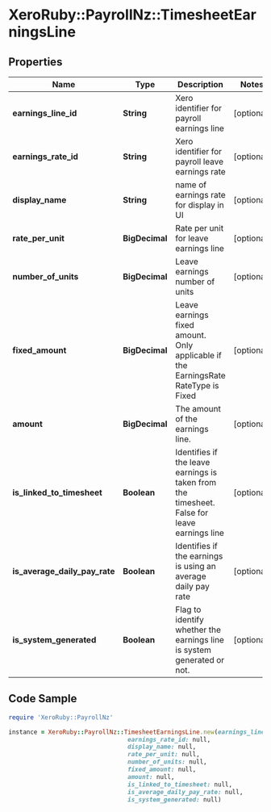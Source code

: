 # XeroRuby::PayrollNz::TimesheetEarningsLine

## Properties

Name | Type | Description | Notes
------------ | ------------- | ------------- | -------------
**earnings_line_id** | **String** | Xero identifier for payroll earnings line | [optional] 
**earnings_rate_id** | **String** | Xero identifier for payroll leave earnings rate | [optional] 
**display_name** | **String** | name of earnings rate for display in UI | [optional] 
**rate_per_unit** | **BigDecimal** | Rate per unit for leave earnings line | [optional] 
**number_of_units** | **BigDecimal** | Leave earnings number of units | [optional] 
**fixed_amount** | **BigDecimal** | Leave earnings fixed amount. Only applicable if the EarningsRate RateType is Fixed | [optional] 
**amount** | **BigDecimal** | The amount of the earnings line. | [optional] 
**is_linked_to_timesheet** | **Boolean** | Identifies if the leave earnings is taken from the timesheet. False for leave earnings line | [optional] 
**is_average_daily_pay_rate** | **Boolean** | Identifies if the earnings is using an average daily pay rate | [optional] 
**is_system_generated** | **Boolean** | Flag to identify whether the earnings line is system generated or not. | [optional] 

## Code Sample

```ruby
require 'XeroRuby::PayrollNz'

instance = XeroRuby::PayrollNz::TimesheetEarningsLine.new(earnings_line_id: null,
                                 earnings_rate_id: null,
                                 display_name: null,
                                 rate_per_unit: null,
                                 number_of_units: null,
                                 fixed_amount: null,
                                 amount: null,
                                 is_linked_to_timesheet: null,
                                 is_average_daily_pay_rate: null,
                                 is_system_generated: null)
```


